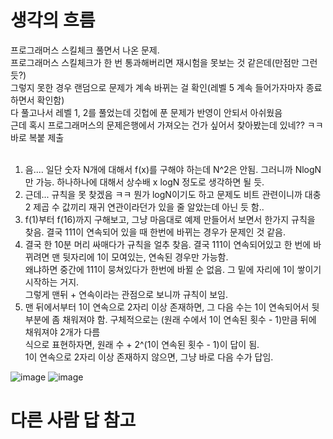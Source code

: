 # 생각의 흐름
프로그래머스 스킬체크 풀면서 나온 문제.<br>
프로그래머스 스킬체크가 한 번 통과해버리면 재시험을 못보는 것 같은데(만점만 그런 듯?)<br>
그렇지 못한 경우 랜덤으로 문제가 계속 바뀌는 걸 확인(레벨 5 계속 들어가자마자 종료하면서 확인함)<br>
다 풀고나서 레벨 1, 2를 풀었는데 깃헙에 푼 문제가 반영이 안되서 아쉬웠음<br>
근데 혹시 프로그래머스의 문제은행에서 가져오는 건가 싶어서 찾아봤는데 있네?? ㅋㅋ 바로 복붙 제출<br>
<br>
1. 음.... 일단 숫자 N개에 대해서 f(x)를 구해야 하는데 N^2은 안됨. 그러니까 NlogN만 가능. 하나하나에 대해서 상수배 x logN 정도로 생각하면 될 듯.
2. 근데... 규칙을 못 찾겠음 ㅋㅋ 뭔가 logN이기도 하고 문제도 비트 관련이니까 대충 2 제곱 수 값끼리 재귀 연관이라던가 있을 줄 알았는데 아닌 듯 함..
3. f(1)부터 f(16)까지 구해보고, 그냥 마음대로 예제 만들어서 보면서 한가지 규칙을 찾음. 결국 111이 연속되어 있을 때 한번에 바뀌는 경우가 문제인 것 같음.
4. 결국 한 10분 머리 싸매다가 규칙을 얼추 찾음. 결국 111이 연속되어있고 한 번에 바뀌려면 맨 뒷자리에 1이 모여있는, 연속된 경우만 가능함.<br>
왜냐하면 중간에 111이 뭉쳐있다가 한번에 바뀔 순 없음. 그 밑에 자리에 1이 쌓이기 시작하는 거지.<br>
그렇게 맨뒤 + 연속이라는 관점으로 보니까 규칙이 보임.
5. 맨 뒤에서부터 1이 연속으로 2자리 이상 존재하면, 그 다음 수는 1이 연속되어서 뒷 부분에 좀 채워져야 함. 구체적으로는 (원래 수에서 1이 연속된 횟수 - 1)만큼 뒤에 채워져야 2개가 다름<br>
식으로 표현하자면, 원래 수 + 2^(1이 연속된 횟수 - 1)이 답이 됨.<br>
1이 연속으로 2자리 이상 존재하지 않으면, 그냥 바로 다음 수가 답임.

![image](https://github.com/user-attachments/assets/cec78ebd-ef12-4dd4-b7b9-afe66663ac9c)
![image](https://github.com/user-attachments/assets/30b683cf-8d13-46ef-a35f-53a9baa08330)

# 다른 사람 답 참고

